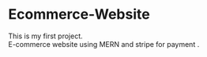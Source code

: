 # Ecommerce-Website
This is my first project. 
<br>
E-commerce website using MERN and stripe for payment .
